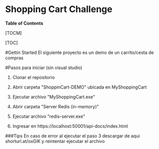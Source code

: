 # Shopping Cart Challenge
**Table of Contents**

[TOCM]

[TOC]

#Gettin Started
El siguiente proyecto es un demo de un carrito/cesta de compras

#Pasos para iniciar (sin visual studio)
1) Clonar el repositorio

2) Abrir carpeta "ShoppinCart-DEMO" ubicada en MyShoppingCart

3) Ejecutar archivo "MyShoppingCart.exe"

4) Abrir carpeta "Server Redis (in-memory)"

5) Ejecutar archivo "redis-server.exe"

6) Ingresar en https://localhost:50001/api-docs/index.html 

###Tips
En caso de error al ejecutar el paso 3 descargar de aqui shorturl.at/oxGIK y reintentar ejecutar el archivo





